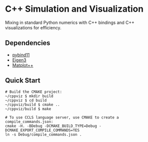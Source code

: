 # C++ Simulation and Visualization

Mixing in standard Python numerics with C++ bindings and C++ visualizations for efficiency.

## Dependencies
- [pybind11](https://pybind11.readthedocs.io/en/stable/)
- [Eigen3](https://eigen.tuxfamily.org/index.php?title=Main_Page)
- [Matplot++](https://github.com/alandefreitas/matplotplusplus)

## Quick Start

```
# Build the CMAKE project:
~/cppviz $ mkdir build
~/cppviz $ cd build
~/cppviz/build $ cmake ..
~/cppviz/build $ make

# To use CCLS language server, use CMAKE to create a compile_commands.json:
cmake -H. -BDebug -DCMAKE_BUILD_TYPE=Debug -DCMAKE_EXPORT_COMPILE_COMMANDS=YES
ln -s Debug/compile_commands.json .
```
